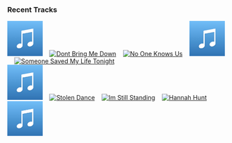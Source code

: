 ### Recent Tracks
[<img src='https://github.com/atfinke/atfinke/blob/master/placeholder.jpeg?raw=true' width='16%' height='16%' alt='You Cant Hurry Love - 2016 Remaster'>](https://www.last.fm/music/phil%2bcollins/_/you%2bcan%2527t%2bhurry%2blove%2b-%2b2016%2bremaster)&nbsp;&nbsp;&nbsp;&nbsp;[<img src='https://lastfm.freetls.fastly.net/i/u/300x300/fbcfd4d50257496e9953b0d958faf3af.png' width='16%' height='16%' alt='Dont Bring Me Down'>](https://www.last.fm/music/electric%2blight%2borchestra/_/don%2527t%2bbring%2bme%2bdown)&nbsp;&nbsp;&nbsp;&nbsp;[<img src='https://lastfm.freetls.fastly.net/i/u/300x300/c3f50e34aaec4e5cde7eb3fbc0db7851.png' width='16%' height='16%' alt='No One Knows Us'>](https://www.last.fm/music/banners/_/no%2bone%2bknows%2bus)&nbsp;&nbsp;&nbsp;&nbsp;[<img src='https://github.com/atfinke/atfinke/blob/master/placeholder.jpeg?raw=true' width='16%' height='16%' alt='Honor'>](https://www.last.fm/music/the%2bglowing%2bcages/_/honor)&nbsp;&nbsp;&nbsp;&nbsp;[<img src='https://lastfm.freetls.fastly.net/i/u/300x300/94d2fe1c0df8d84e7296e6133a5812d9.png' width='16%' height='16%' alt='Someone Saved My Life Tonight'>](https://www.last.fm/music/elton%2bjohn/_/someone%2bsaved%2bmy%2blife%2btonight)&nbsp;&nbsp;&nbsp;&nbsp;<br>[<img src='https://github.com/atfinke/atfinke/blob/master/placeholder.jpeg?raw=true' width='16%' height='16%' alt='More'>](https://www.last.fm/music/yoshi%2bflower/_/more)&nbsp;&nbsp;&nbsp;&nbsp;[<img src='https://lastfm.freetls.fastly.net/i/u/300x300/9a9d1214457c4103c16d960ceb19a1cc.png' width='16%' height='16%' alt='Stolen Dance'>](https://www.last.fm/music/milky%2bchance/_/stolen%2bdance)&nbsp;&nbsp;&nbsp;&nbsp;[<img src='https://lastfm.freetls.fastly.net/i/u/300x300/94d2fe1c0df8d84e7296e6133a5812d9.png' width='16%' height='16%' alt='Im Still Standing'>](https://www.last.fm/music/elton%2bjohn/_/i%2527m%2bstill%2bstanding)&nbsp;&nbsp;&nbsp;&nbsp;[<img src='https://lastfm.freetls.fastly.net/i/u/300x300/81b339f04e843af268c86a65c4077a80.png' width='16%' height='16%' alt='Hannah Hunt'>](https://www.last.fm/music/vampire%2bweekend/_/hannah%2bhunt)&nbsp;&nbsp;&nbsp;&nbsp;[<img src='https://github.com/atfinke/atfinke/blob/master/placeholder.jpeg?raw=true' width='16%' height='16%' alt='Haunted'>](https://www.last.fm/music/smle/_/haunted)&nbsp;&nbsp;&nbsp;&nbsp;<br>